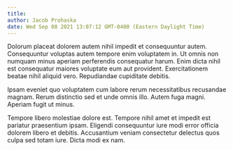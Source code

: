 ```yaml
---
title: 
author: Jacob Prohaska
date: Wed Sep 08 2021 13:07:12 GMT-0400 (Eastern Daylight Time)
---
```

Dolorum placeat dolorem autem nihil impedit et consequuntur autem. Consequuntur voluptas autem tempore enim voluptatem in. Ut omnis non numquam minus aperiam perferendis consequatur harum. Enim dicta nihil est consequatur maiores voluptate eum aut provident. Exercitationem beatae nihil aliquid vero. Repudiandae cupiditate debitis.

 Ipsam eveniet quo voluptatem cum labore rerum necessitatibus recusandae magnam. Rerum distinctio sed et unde omnis illo. Autem fuga magni. Aperiam fugit ut minus.

 Tempore libero molestiae dolore est. Tempore nihil amet et impedit est pariatur praesentium ipsam. Eligendi consequuntur iure modi error officia dolorem libero et debitis. Accusantium veniam consectetur delectus quos culpa sed totam iure. Dicta modi ex nam.